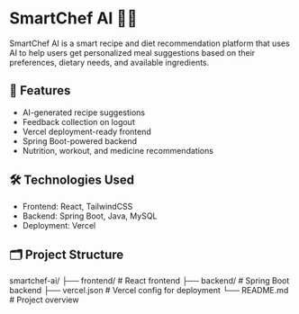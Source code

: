# SmartChef AI 🍳🤖

SmartChef AI is a smart recipe and diet recommendation platform that uses AI to help users get personalized meal suggestions based on their preferences, dietary needs, and available ingredients.

## 🚀 Features

- AI-generated recipe suggestions
- Feedback collection on logout
- Vercel deployment-ready frontend
- Spring Boot-powered backend
- Nutrition, workout, and medicine recommendations

## 🛠️ Technologies Used

- Frontend: React, TailwindCSS
- Backend: Spring Boot, Java, MySQL
- Deployment: Vercel

## 🗂️ Project Structure
smartchef-ai/
├── frontend/ # React frontend
├── backend/ # Spring Boot backend
├── vercel.json # Vercel config for deployment
└── README.md # Project overview
